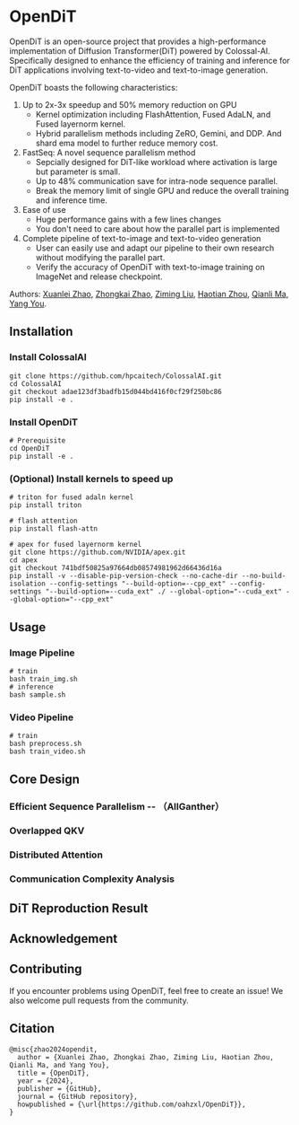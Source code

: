 # OpenDiT

OpenDiT is an open-source project that provides a high-performance implementation of Diffusion Transformer(DiT) powered by Colossal-AI. Specifically designed to enhance the efficiency of training and inference for DiT applications involving text-to-video and text-to-image generation.

OpenDiT boasts the following characteristics:

1. Up to 2x-3x speedup and 50% memory reduction on GPU
      * Kernel optimization including FlashAttention, Fused AdaLN, and Fused layernorm kernel.
      * Hybrid parallelism methods including ZeRO, Gemini, and DDP. And shard ema model to further reduce memory cost.
2. FastSeq: A novel sequence parallelism method
    * Sepcially designed for DiT-like workload where activation is large but parameter is small.
    * Up to 48% communication save for intra-node sequence parallel.
    * Break the memory limit of single GPU and reduce the overall training and inference time.
3. Ease of use
    * Huge performance gains with a few lines changes
    * You don't need to care about how the parallel part is implemented
4. Complete pipeline of text-to-image and text-to-video generation
    * User can easily use and adapt our pipeline to their own research without modifying the parallel part.
    * Verify the accuracy of OpenDiT with text-to-image training on ImageNet and release checkpoint.

Authors: [Xuanlei Zhao](https://oahzxl.github.io/), [Zhongkai Zhao](https://www.linkedin.com/in/zhongkai-zhao-kk2000/), [Ziming Liu](https://maruyamaaya.github.io/), [Haotian Zhou](https://github.com/ht-zhou), [Qianli Ma](https://fazzie-key.cool/about/index.html), [Yang You](https://www.comp.nus.edu.sg/~youy/).

## Installation
### Install ColossalAI
```
git clone https://github.com/hpcaitech/ColossalAI.git
cd ColossalAI
git checkout adae123df3badfb15d044bd416f0cf29f250bc86
pip install -e .
```
### Install OpenDiT
```
# Prerequisite
cd OpenDiT
pip install -e .
```
### (Optional) Install kernels to speed up
```
# triton for fused adaln kernel
pip install triton

# flash attention
pip install flash-attn

# apex for fused layernorm kernel
git clone https://github.com/NVIDIA/apex.git
cd apex
git checkout 741bdf50825a97664db08574981962d66436d16a
pip install -v --disable-pip-version-check --no-cache-dir --no-build-isolation --config-settings "--build-option=--cpp_ext" --config-settings "--build-option=--cuda_ext" ./ --global-option="--cuda_ext" --global-option="--cpp_ext"
```

## Usage
### Image Pipeline
```
# train
bash train_img.sh
# inference
bash sample.sh
```
### Video Pipeline
```
# train
bash preprocess.sh
bash train_video.sh
```

## Core Design
### Efficient Sequence Parallelism -- （AllGanther）

### Overlapped QKV

### Distributed Attention

### Communication Complexity Analysis

## DiT Reproduction Result

## Acknowledgement

## Contributing

If you encounter problems using OpenDiT, feel free to create an issue! We also welcome pull requests from the community.

## Citation
```
@misc{zhao2024opendit,
  author = {Xuanlei Zhao, Zhongkai Zhao, Ziming Liu, Haotian Zhou, Qianli Ma, and Yang You},
  title = {OpenDiT},
  year = {2024},
  publisher = {GitHub},
  journal = {GitHub repository},
  howpublished = {\url{https://github.com/oahzxl/OpenDiT}},
}
```
